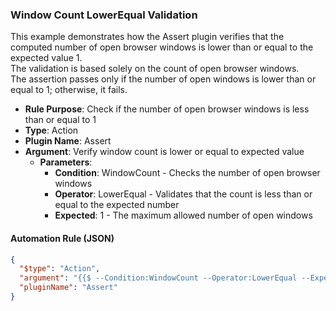 ### Window Count LowerEqual Validation

This example demonstrates how the Assert plugin verifies that the computed number of open browser windows is lower than or equal to the expected value 1.  
The validation is based solely on the count of open browser windows.  
The assertion passes only if the number of open windows is lower than or equal to 1; otherwise, it fails.

- **Rule Purpose**: Check if the number of open browser windows is less than or equal to 1  
- **Type**: Action  
- **Plugin Name**: Assert  
- **Argument**: Verify window count is lower or equal to expected value  
  - **Parameters**:  
    - **Condition**: WindowCount - Checks the number of open browser windows  
    - **Operator**: LowerEqual - Validates that the count is less than or equal to the expected number  
    - **Expected**: 1 - The maximum allowed number of open windows

#### Automation Rule (JSON)

```json
{
  "$type": "Action",
  "argument": "{{$ --Condition:WindowCount --Operator:LowerEqual --Expected:1}}",
  "pluginName": "Assert"
}
```
